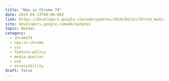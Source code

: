 ```yaml
---
title: "New in Chrome 74"
date: 2019-04-23T00:00:00Z
link: https://developers.google.com/web/updates/2019/04/nic74?utm_medium=RSS&utm_source=hune
site: developers.google.comweb/updates
topic: Webdev
category:
  - chrome74
  - new-in-chrome
  - css
  - feature-policy
  - media-queries
  - es6
  - accessibility
draft: false
---
```

